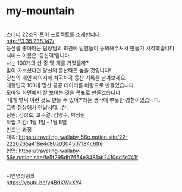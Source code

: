 # my-mountain
<br> 스터디 22조의 토이 프로젝트를 소개합니다.
<br> http://3.35.238.142/
<br> 등산을 좋아하는 팀장님의 의견에 팀원들이 동의해주셔서 만들기 시작했습니다.
<br>서비스 이름은 ‘등산력‘입니다.
<br>나는 100개의 산 중 몇 개를 가봤을까?
<br>많이 가보셨다면 당신의 등산력은 높을 것입니다!
<br>당신의 개인 페이지에 차곡차곡 등산 기록을 남겨보세요.
<br>대한민국 100대 명산 공공 데이터를 바탕으로 만들었습니다.
<br>모바일 화면에서 잘 보이는 것을 목표로 만들었습니다.
<br>‘내가 벌써 이런 것도 만들 수 있어?’라는 생각에 뿌듯한 경험이었습니다.
<br>그럼 정상에서 만납시다. :산:
<br>팀원: 김정호, 고주열, 김양수, 박상원
<br>작업 기간: 1월 1일 - 1월 8일
<br>만드는 과정
<br>계획: https://traveling-wallaby-56e.notion.site/22-2220265a418e4c80a0304507184c6ffe
<br>협업: https://traveling-wallaby-56e.notion.site/fe5f295db7654e3481ab2410dd5c741f

<br>시연영상링크
<br>https://youtu.be/y4BrIKWkXY4

